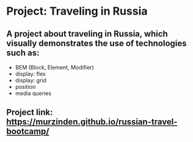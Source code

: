 # Project: Traveling in Russia
## **A project about traveling in Russia, which visually demonstrates the use of technologies such as:**
- BEM (Block, Element, Modifier)
- display: flex
- display: grid
- position
- media queries

## Project link: https://murzinden.github.io/russian-travel-bootcamp/



